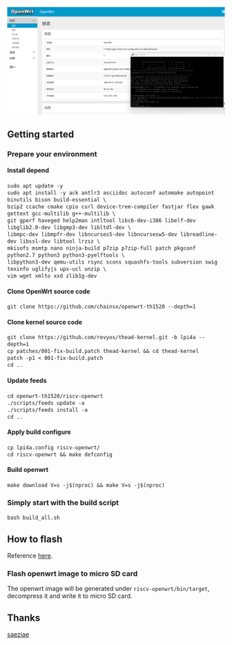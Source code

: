 ![image1](https://raw.githubusercontent.com/chainsx/openwrt-th1520/main/lpi4a.png)

## Getting started

### Prepare your environment

#### Install depend

```
sudo apt update -y
sudo apt install -y ack antlr3 asciidoc autoconf automake autopoint binutils bison build-essential \
bzip2 ccache cmake cpio curl device-tree-compiler fastjar flex gawk gettext gcc-multilib g++-multilib \
git gperf haveged help2man intltool libc6-dev-i386 libelf-dev libglib2.0-dev libgmp3-dev libltdl-dev \
libmpc-dev libmpfr-dev libncurses5-dev libncursesw5-dev libreadline-dev libssl-dev libtool lrzsz \
mkisofs msmtp nano ninja-build p7zip p7zip-full patch pkgconf python2.7 python3 python3-pyelftools \
libpython3-dev qemu-utils rsync scons squashfs-tools subversion swig texinfo uglifyjs upx-ucl unzip \
vim wget xmlto xxd zlib1g-dev
```

#### Clone OpenWrt source code

```
git clone https://github.com/chainsx/openwrt-th1520 --depth=1
```

#### Clone kernel source code

```
git clone https://github.com/revyos/thead-kernel.git -b lpi4a --depth=1
cp patches/001-fix-build.patch thead-kernel && cd thead-kernel
patch -p1 < 001-fix-build.patch
cd ..
```

#### Update feeds

```
cd openwrt-th1520/riscv-openwrt
./scripts/feeds update -a
./scripts/feeds install -a
cd ..
```

#### Apply build configure

```
cp lpi4a.config riscv-openwrt/
cd riscv-openwrt && make defconfig
```

#### Build openwrt

```
make download V=s -j$(nproc) && make V=s -j$(nproc)
```

### Simply start with the build script

```
bash build_all.sh
```

## How to flash

Reference [here](https://github.com/chainsx/fedora-riscv-builder/blob/main/doc/install-guild-licheepi4a.md).

### Flash openwrt image to micro SD card

The openwrt image will be generated under `riscv-openwrt/bin/target`, decompress it and write it to micro SD card.

## Thanks

[saeziae](https://github.com/saeziae)
